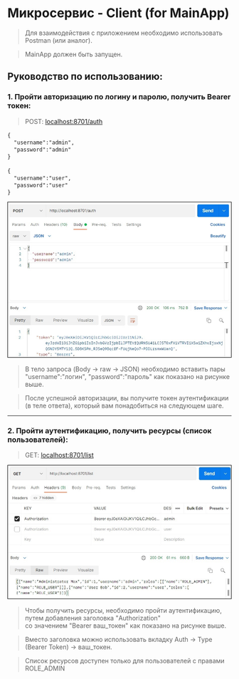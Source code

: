 # Микросервис - Client (for MainApp)
> Для взаимодействия с приложением необходимо использовать Postman (или аналог).

> MainApp должен быть запущен.
## Руководство по использованию:
### 1. Пройти авторизацию по логину и паролю, получить Bearer токен: 
>POST: [localhost:8701/auth](http://localhost:8701/auth)


    {
      "username":"admin",
      "password":"admin"
    }

    {
      "username":"user",
      "password":"user"
    }
![](./client_auth.jpg)
> В тело запроса (Body -> raw -> JSON) необходимо вставить пары "username":"логин", "password":"пароль" как показано на рисунке выше.

> После успешной авторизации, вы получите токен аутентификации (в теле ответа), который вам понадобиться на следующем шаге.
---
### 2. Пройти аутентификацию, получить ресурсы (список пользователей):
> GET: [localhost:8701/list](http://localhost:8701/list)

![](./client_list.jpg)

> Чтобы получить ресурсы, необходимо пройти аутентификацию, путем добавления заголовка "Authorization"  
> со значением "Bearer ваш_токен" как показано на рисунке выше. 

> Вместо заголовка можно использовать вкладку Auth -> Type (Bearer Token) -> ваш_токен.

> Список ресурсов доступен только для пользователей с правами ROLE_ADMIN 

